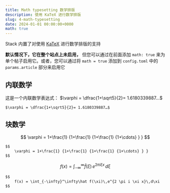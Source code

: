 ```yaml
---
title: Math typesetting 数学排版
description: 使用 KaTeX 进行数学排版
slug: 4-math-typesetting
date: 2024-01-01 00:00:00+0000
math: true
---
```


Stack 内置了对使用 [KaTeX](https://katex.org/) 进行数学排版的支持

**默认情况下，它在整个站点上未启用，** 但您可以通过在前面添加 `math: true` 来为单个帖子启用它。或者，您可以通过将 `math = true` 添加到 `config.toml` 中的 `params.article` 部分来启用它

## 内联数学

这是一个内联数学表达式： $\varphi = \dfrac{1+\sqrt5}{2}= 1.6180339887…$

```markdown
$\varphi = \dfrac{1+\sqrt5}{2}= 1.6180339887…$
```

## 块数学

$$
    \varphi = 1+\frac{1} {1+\frac{1} {1+\frac{1} {1+\cdots} } } 
$$

```markdown
$$
    \varphi = 1+\frac{1} {1+\frac{1} {1+\frac{1} {1+\cdots} } } 
$$
```

$$
    f(x) = \int_{-\infty}^\infty\hat f(\xi)\,e^{2 \pi i \xi x}\,d\xi
$$

```markdown
$$
    f(x) = \int_{-\infty}^\infty\hat f(\xi)\,e^{2 \pi i \xi x}\,d\xi
$$
```